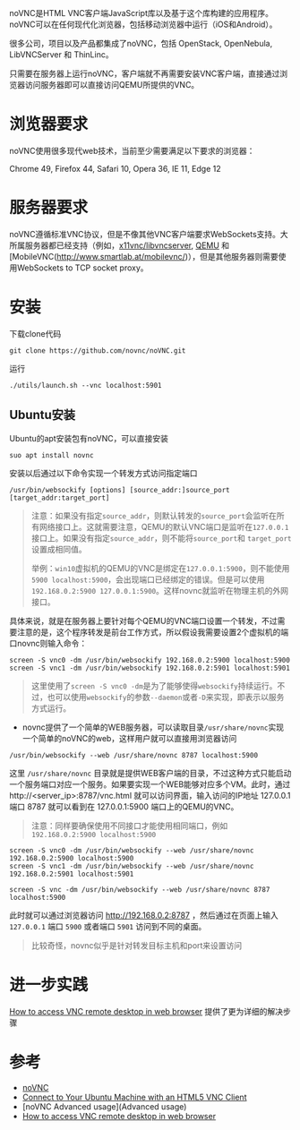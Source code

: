 noVNC是HTML VNC客户端JavaScript库以及基于这个库构建的应用程序。noVNC可以在任何现代化浏览器，包括移动浏览器中运行（iOS和Android）。

很多公司，项目以及产品都集成了noVNC，包括 OpenStack, OpenNebula, LibVNCServer 和 ThinLinc。

只需要在服务器上运行noVNC，客户端就不再需要安装VNC客户端，直接通过浏览器访问服务器即可以直接访问QEMU所提供的VNC。

# 浏览器要求

noVNC使用很多现代web技术，当前至少需要满足以下要求的浏览器：

Chrome 49, Firefox 44, Safari 10, Opera 36, IE 11, Edge 12

# 服务器要求

noVNC遵循标准VNC协议，但是不像其他VNC客户端要求WebSockets支持。大所属服务器都已经支持（例如，[x11vnc/libvncserver](http://libvncserver.sourceforge.net/), [QEMU](http://www.qemu.org/) 和 [MobileVNC(http://www.smartlab.at/mobilevnc/)），但是其他服务器则需要使用WebSockets to TCP socket proxy。

# 安装

下载clone代码

```
git clone https://github.com/novnc/noVNC.git
```

运行

```
./utils/launch.sh --vnc localhost:5901
```

## Ubuntu安装

Ubuntu的apt安装包有noVNC，可以直接安装

```
suo apt install novnc
```

安装以后通过以下命令实现一个转发方式访问指定端口

```
/usr/bin/websockify [options] [source_addr:]source_port [target_addr:target_port]
```

> 注意：如果没有指定`source_addr`，则默认转发的`source_port`会监听在所有网络接口上。这就需要注意，QEMU的默认VNC端口是监听在`127.0.0.1`接口上。如果没有指定`source_addr`，则不能将`source_port`和 `target_port` 设置成相同值。
>
> 举例：`win10`虚拟机的QEMU的VNC是绑定在`127.0.0.1:5900`，则不能使用`5900 localhost:5900`，会出现端口已经绑定的错误。但是可以使用`192.168.0.2:5900 127.0.0.1:5900`。这样novnc就监听在物理主机的外网接口。

具体来说，就是在服务器上要针对每个QEMU的VNC端口设置一个转发，不过需要注意的是，这个程序转发是前台工作方式，所以假设我需要设置2个虚拟机的端口novnc则输入命令：

```
screen -S vnc0 -dm /usr/bin/websockify 192.168.0.2:5900 localhost:5900
screen -S vnc1 -dm /usr/bin/websockify 192.168.0.2:5901 localhost:5901
```

> 这里使用了`screen -S vnc0 -dm`是为了能够使得`websockify`持续运行。不过，也可以使用`websockify`的参数`--daemon`或者`-D`来实现，即表示以服务方式运行。


* novnc提供了一个简单的WEB服务器，可以读取目录`/usr/share/novnc`实现一个简单的noVNC的web，这样用户就可以直接用浏览器访问

```
/usr/bin/websockify --web /usr/share/novnc 8787 localhost:5900
```

这里 `/usr/share/novnc` 目录就是提供WEB客户端的目录，不过这种方式只能启动一个服务端口对应一个服务。如果要实现一个WEB能够对应多个VM。此时，通过 http://<server_ip>:8787/vnc.html 就可以访问界面，输入访问的IP地址 127.0.0.1 端口 8787 就可以看到在 127.0.0.1:5900 端口上的QEMU的VNC。

> 注意：同样要确保使用不同接口才能使用相同端口，例如`192.168.0.2:5900 localhost:5900`

```
screen -S vnc0 -dm /usr/bin/websockify --web /usr/share/novnc 192.168.0.2:5900 localhost:5900
screen -S vnc1 -dm /usr/bin/websockify --web /usr/share/novnc 192.168.0.2:5901 localhost:5901

screen -S vnc -dm /usr/bin/websockify --web /usr/share/novnc 8787 localhost:5900
```

此时就可以通过浏览器访问 http://192.168.0.2:8787 ，然后通过在页面上输入 `127.0.0.1` 端口 `5900` 或者端口 `5901` 访问到不同的桌面。

> 比较奇怪，novnc似乎是针对转发目标主机和port来设置访问

# 进一步实践

[How to access VNC remote desktop in web browser](http://xmodulo.com/access-vnc-remote-desktop-web-browser.html) 提供了更为详细的解决步骤

# 参考

* [noVNC](https://github.com/novnc/noVNC)
* [Connect to Your Ubuntu Machine with an HTML5 VNC Client](https://2buntu.com/articles/1290/connect-to-your-ubuntu-machine-with-an-html5-vnc-client/)
* [noVNC Advanced usage](Advanced usage)
* [How to access VNC remote desktop in web browser](http://xmodulo.com/access-vnc-remote-desktop-web-browser.html)